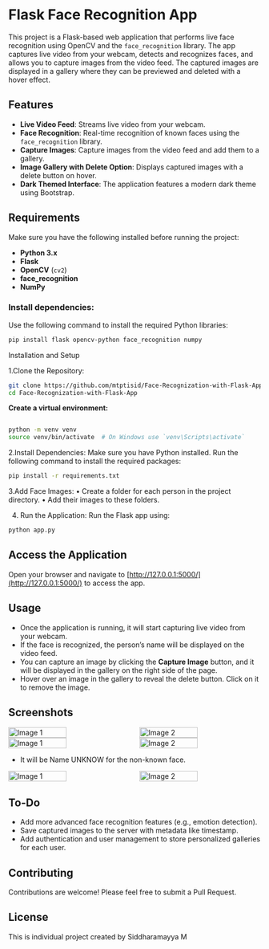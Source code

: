 # Flask Face Recognition App

This project is a Flask-based web application that performs live face recognition using OpenCV and the `face_recognition` library. The app captures live video from your webcam, detects and recognizes faces, and allows you to capture images from the video feed. The captured images are displayed in a gallery where they can be previewed and deleted with a hover effect.

## Features

- **Live Video Feed**: Streams live video from your webcam.
- **Face Recognition**: Real-time recognition of known faces using the `face_recognition` library.
- **Capture Images**: Capture images from the video feed and add them to a gallery.
- **Image Gallery with Delete Option**: Displays captured images with a delete button on hover.
- **Dark Themed Interface**: The application features a modern dark theme using Bootstrap.

## Requirements

Make sure you have the following installed before running the project:

- **Python 3.x**
- **Flask**
- **OpenCV** (`cv2`)
- **face_recognition**
- **NumPy**

### Install dependencies:

Use the following command to install the required Python libraries:

```bash
pip install flask opencv-python face_recognition numpy
```


Installation and Setup

1.Clone the Repository:

```bash
git clone https://github.com/mtptisid/Face-Recognization-with-Flask-App.git
cd Face-Recognization-with-Flask-App
```

**Create a virtual environment:**

```bash

python -m venv venv
source venv/bin/activate  # On Windows use `venv\Scripts\activate`

```


2.Install Dependencies:
Make sure you have Python installed. Run the following command to install the required packages:

```bash
pip install -r requirements.txt
```


3.Add Face Images:
	•	Create a folder for each person in the project directory.
	•	Add their images to these folders.
	
4. Run the Application:
Run the Flask app using:

```bash
python app.py
```


## Access the Application

Open your browser and navigate to [http://127.0.0.1:5000/](http://127.0.0.1:5000/) to access the app.

## Usage

- Once the application is running, it will start capturing live video from your webcam.
- If the face is recognized, the person’s name will be displayed on the video feed.
- You can capture an image by clicking the **Capture Image** button, and it will be displayed in the gallery on the right side of the page.
- Hover over an image in the gallery to reveal the delete button. Click on it to remove the image.



## Screenshots

<div style="display: flex; justify-content: space-between;">
  <img src="https://github.com/user-attachments/assets/c4b259e5-6ba0-4712-8217-a7d53e028af6" alt="Image 1" style="width: 48%;"/>
  <img src="https://github.com/user-attachments/assets/9e35d230-8acc-4ea8-b392-faf2dc7625d8" alt="Image 2" style="width: 48%;"/>
</div>

<div style="display: flex; justify-content: space-between;">
  <img src="https://github.com/user-attachments/assets/eb38965e-9122-4f3e-9d7f-80379659c212" alt="Image 1" style="width: 48%;"/>
  <img src="https://github.com/user-attachments/assets/ef5c36d7-e7bd-46d2-9d31-4f1c116381b6" alt="Image 2" style="width: 48%;"/>
</div>

- It will be Name UNKNOW for the non-known face.
<div style="display: flex; justify-content: space-between;">
  <img src="https://github.com/user-attachments/assets/2de1e5d6-b406-44a7-9cc5-62e3c3f78afd" alt="Image 1" style="width: 48%;"/>
  <img src="https://github.com/user-attachments/assets/4555e433-97f6-4dae-b836-1e089df449c9" alt="Image 2" style="width: 48%;"/>
</div>



## To-Do

- Add more advanced face recognition features (e.g., emotion detection).
- Save captured images to the server with metadata like timestamp.
- Add authentication and user management to store personalized galleries for each user.

## Contributing

Contributions are welcome! Please feel free to submit a Pull Request.

## License

This is individual project created by Siddharamayya M
